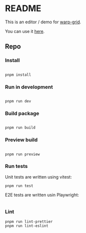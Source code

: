 # README

This is an editor / demo for [warp-grid](https://github.com/undistraction/warp-grid).

You can use it [here](https://warp-grid-editor.undistraction.com).

## Repo

### Install

```

pnpm install

```

### Run in development

```

pnpm run dev

```

### Build package

```

pnpm run build

```

### Preview build

```

pnpm run preview

```

### Run tests

Unit tests are written using vitest:

```
pnpm run test
```

E2E tests are written usin Playwright:

```

```

### Lint

```
pnpm run lint-prettier
pnpm run lint-eslint
```

